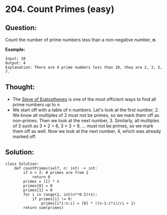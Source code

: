# 204. Count Primes \(easy\)

## Question:

Count the number of prime numbers less than a non-negative number, **n**.

**Example:**

```text
Input: 10
Output: 4
Explanation: There are 4 prime numbers less than 10, they are 2, 3, 5, 7.
```

## Thought:

* The [Sieve of Eratosthenes](http://en.wikipedia.org/wiki/Sieve_of_Eratosthenes) is one of the most efficient ways to find all prime numbers up to n
* We start off with a table of n numbers. Let's look at the first number, 2. We know all multiples of 2 must not be primes, so we mark them off as non-primes. Then we look at the next number, 3. Similarly, all multiples of 3 such as 3 × 2 = 6, 3 × 3 = 9, ... must not be primes, so we mark them off as well. Now we look at the next number, 4, which was already marked off.

## Solution:

```text
class Solution:
    def countPrimes(self, n: int) -> int:
        if n < 2: # primes are from 2
            return 0
        primes = [1] * n
        primes[0] = 0
        primes[1] = 0
        for i in range(2, int(n**0.5)+1):
            if primes[i] != 0:
                primes[i*i:n:i] = [0] * ((n-1-i*i)//i + 1)
        return sum(primes)
```



